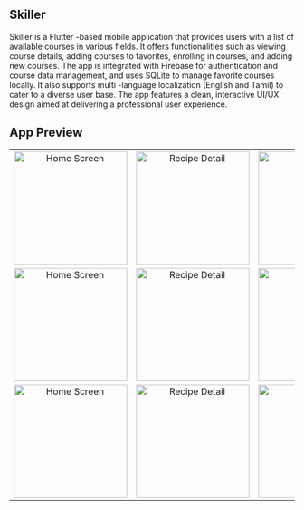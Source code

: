 ## Skiller

Skiller is a Flutter -based mobile application that provides users with a list of
available courses in various fields. It offers functionalities such as viewing
course details, adding courses to favorites, enrolling in courses, and adding
new courses. The app is integrated with Firebase for authentication and
course data management, and uses SQLite to manage favorite courses
locally. It also supports multi -language localization (English and Tamil) to
cater to a diverse user base. The app features a clean, interactive UI/UX
design aimed at delivering a professional user experience.

## App Preview

<table>
  <tr>
    <td align="center">
      <img src="https://res.cloudinary.com/dhgeqswqq/image/upload/v1742237583/Startup_codpws.png" width="200" alt="Home Screen">
    </td>
    <td align="center">
      <img src="https://res.cloudinary.com/dhgeqswqq/image/upload/v1742237580/Login_hzc5ig.png" width="200" alt="Recipe Detail">
    </td>
    <td align="center">
      <img src="https://res.cloudinary.com/dhgeqswqq/image/upload/v1742237582/Register_jgqpji.png" width="200" alt="Edit Recipe">
    </td>
    <td align="center">
      <img src="https://res.cloudinary.com/dhgeqswqq/image/upload/v1742237589/Home_ipwfgd.png" width="200" alt="Add Recipe">
    </td>
  </tr>
  <tr>
    <td align="center">
      <img src="https://res.cloudinary.com/dhgeqswqq/image/upload/v1742237593/Language_Changed_Home_h7gmfw.png" width="200" alt="Home Screen">
    </td>
    <td align="center">
      <img src="https://res.cloudinary.com/dhgeqswqq/image/upload/v1742237582/Course_Details_hju9hw.png" width="200" alt="Recipe Detail">
    </td>
    <td align="center">
      <img src="https://res.cloudinary.com/dhgeqswqq/image/upload/v1742237584/Delete_Feature_g886jp.png" width="200" alt="Edit Recipe">
    </td>
    <td align="center">
      <img src="https://res.cloudinary.com/dhgeqswqq/image/upload/v1742237578/Favorite_foay2b.png" width="200" alt="Add Recipe">
    </td>
  </tr>
  <tr>
    <td align="center">
      <img src="https://res.cloudinary.com/dhgeqswqq/image/upload/v1742237577/Add_New_lbf00q.png" width="200" alt="Home Screen">
    </td>
    <td align="center">
      <img src="https://res.cloudinary.com/dhgeqswqq/image/upload/v1742237577/Language_Changed_Add_New_ndqd2a.png" width="200" alt="Recipe Detail">
    </td>
    <td align="center">
      <img src="https://res.cloudinary.com/dhgeqswqq/image/upload/v1742237577/User_giqwlt.png" width="200" alt="Edit Recipe">
    </td>
    </td>
  </tr>
</table>
